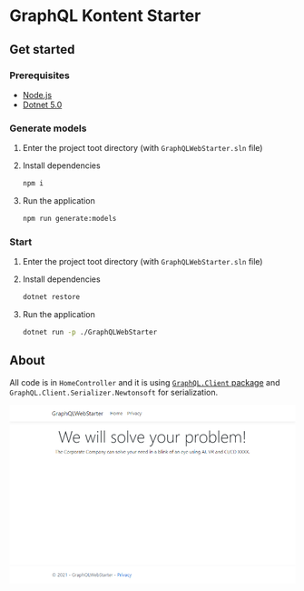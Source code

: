 # GraphQL Kontent Starter

## Get started

### Prerequisites

* [Node.js](https://nodejs.org/en/)
* [Dotnet 5.0](https://www.microsoft.com/net/download/core)

### Generate models

1. Enter the project toot directory (with `GraphQLWebStarter.sln` file)
1. Install dependencies

    ```sh
    npm i
    ```

1. Run the application

   ```sh
   npm run generate:models
   ```

### Start

1. Enter the project toot directory (with `GraphQLWebStarter.sln` file)
1. Install dependencies

    ```sh
    dotnet restore
    ```

1. Run the application

   ```sh
   dotnet run -p ./GraphQLWebStarter
   ```

## About

All code is in `HomeController` and it is using [`GraphQL.Client` package](https://github.com/graphql-dotnet/graphql-client) and `GraphQL.Client.Serializer.Newtonsoft` for serialization.

![Homepage screenshot](./assets/main-screen.png)
